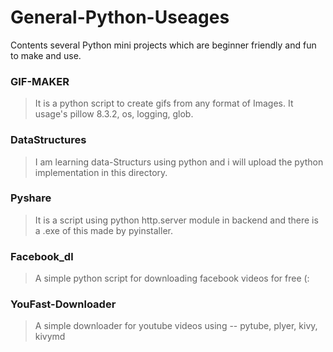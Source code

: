 # General-Python-Useages
Contents several Python mini projects which are beginner friendly and fun to make and use.

### GIF-MAKER
> It is a python script to create gifs from any format of Images. It usage's pillow 8.3.2, os, logging, glob.

### DataStructures
> I am learning data-Structurs using python and i will upload the python implementation in this directory.

### Pyshare
> It is a script using python http.server module in backend and there is a .exe of this made by pyinstaller.

### Facebook_dl
> A simple python script for downloading facebook videos for free (:

### YouFast-Downloader
> A simple downloader for youtube videos  using --  pytube, plyer, kivy, kivymd
